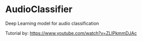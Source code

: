 # AudioClassifier
Deep Learning model for audio classification 

Tutorial by: https://www.youtube.com/watch?v=ZLIPkmmDJAc
